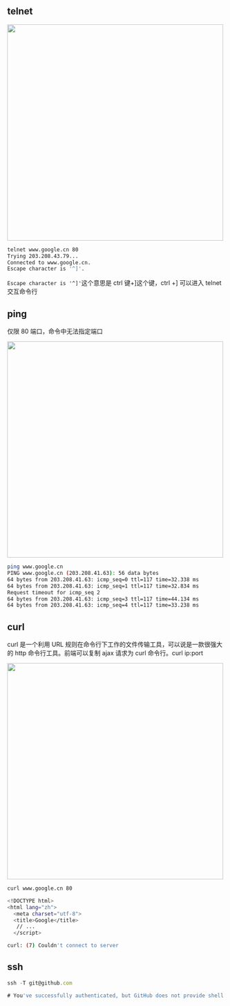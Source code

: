 ## telnet

<img src='https://loremxuetengfei.oss-cn-beijing.aliyuncs.com/telent-1560867710.jpg' width="500px"/>

```bash
telnet www.google.cn 80
Trying 203.208.43.79...
Connected to www.google.cn.
Escape character is '^]'.
```

`Escape character is '^]'`这个意思是 ctrl 键+]这个键，ctrl +] 可以进入 telnet 交互命令行

## ping

仅限 80 端口，命令中无法指定端口

<img src='https://loremxuetengfei.oss-cn-beijing.aliyuncs.com/ping-1560868031.jpg' width="500px"/>

```bash
ping www.google.cn
PING www.google.cn (203.208.41.63): 56 data bytes
64 bytes from 203.208.41.63: icmp_seq=0 ttl=117 time=32.338 ms
64 bytes from 203.208.41.63: icmp_seq=1 ttl=117 time=32.834 ms
Request timeout for icmp_seq 2
64 bytes from 203.208.41.63: icmp_seq=3 ttl=117 time=44.134 ms
64 bytes from 203.208.41.63: icmp_seq=4 ttl=117 time=33.238 ms
```

## curl

curl 是一个利用 URL 规则在命令行下工作的文件传输工具，可以说是一款很强大的 http 命令行工具。前端可以复制 ajax 请求为 curl 命令行。curl ip:port

<img src='https://loremxuetengfei.oss-cn-beijing.aliyuncs.com/curl-1560868901.jpg' width="500px"/>

```bash
curl www.google.cn 80

<!DOCTYPE html>
<html lang="zh">
  <meta charset="utf-8">
  <title>Google</title>
   // ...
  </script>

curl: (7) Couldn't connect to server
```

## ssh

```javascript
ssh -T git@github.com

# You've successfully authenticated, but GitHub does not provide shell access.
```
